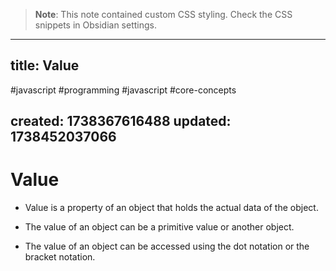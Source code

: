 
> **Note**: This note contained custom CSS styling. Check the CSS snippets in Obsidian settings.

---
title: Value
---

#javascript #programming #javascript #core-concepts

created: 1738367616488
updated: 1738452037066
---


<!--#region styles-->

<!--#endregion-->

# Value

-   Value is a property of an object that holds the actual data of the object.

-   The value of an object can be a primitive value or another object.
-   The value of an object can be accessed using the dot notation or the bracket notation.